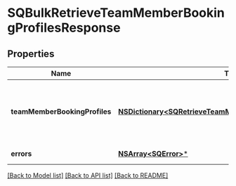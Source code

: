 # SQBulkRetrieveTeamMemberBookingProfilesResponse

## Properties
Name | Type | Description | Notes
------------ | ------------- | ------------- | -------------
**teamMemberBookingProfiles** | [**NSDictionary&lt;SQRetrieveTeamMemberBookingProfileResponse&gt;***](SQRetrieveTeamMemberBookingProfileResponse.md) | The returned team members&#39; booking profiles, as a map with &#x60;team_member_id&#x60; as the key and [TeamMemberBookingProfile](https://developer.squareup.com/reference/square_2023-10-18/objects/TeamMemberBookingProfile) the value. | [optional] 
**errors** | [**NSArray&lt;SQError&gt;***](SQError.md) | Errors that occurred during the request. | [optional] 

[[Back to Model list]](../README.md#documentation-for-models) [[Back to API list]](../README.md#documentation-for-api-endpoints) [[Back to README]](../README.md)


